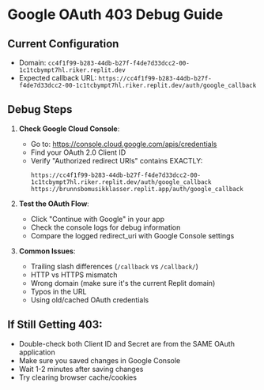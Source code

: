 # Google OAuth 403 Debug Guide

## Current Configuration
- Domain: `cc4f1f99-b283-44db-b27f-f4de7d33dcc2-00-1c1tcbympt7hl.riker.replit.dev`
- Expected callback URL: `https://cc4f1f99-b283-44db-b27f-f4de7d33dcc2-00-1c1tcbympt7hl.riker.replit.dev/auth/google_callback`

## Debug Steps
1. **Check Google Cloud Console**:
   - Go to: https://console.cloud.google.com/apis/credentials
   - Find your OAuth 2.0 Client ID
   - Verify "Authorized redirect URIs" contains EXACTLY:
     ```
     https://cc4f1f99-b283-44db-b27f-f4de7d33dcc2-00-1c1tcbympt7hl.riker.replit.dev/auth/google_callback
     https://brunnsbomusikklasser.replit.app/auth/google_callback
     ```

2. **Test the OAuth Flow**:
   - Click "Continue with Google" in your app
   - Check the console logs for debug information
   - Compare the logged redirect_uri with Google Console settings

3. **Common Issues**:
   - Trailing slash differences (`/callback` vs `/callback/`)
   - HTTP vs HTTPS mismatch
   - Wrong domain (make sure it's the current Replit domain)
   - Typos in the URL
   - Using old/cached OAuth credentials

## If Still Getting 403:
- Double-check both Client ID and Secret are from the SAME OAuth application
- Make sure you saved changes in Google Console
- Wait 1-2 minutes after saving changes
- Try clearing browser cache/cookies